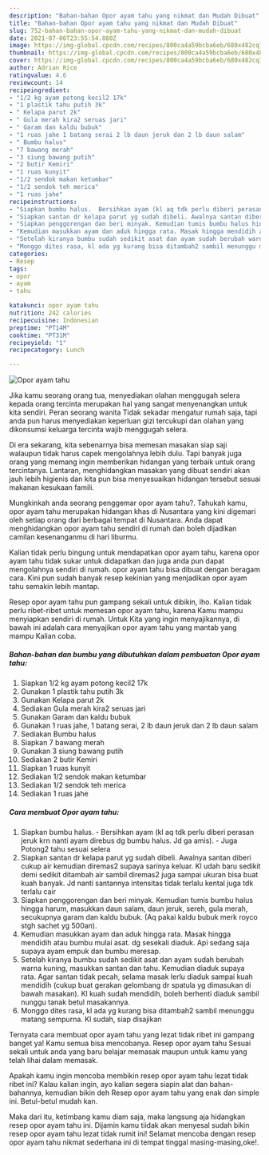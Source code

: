 ```yaml
---
description: "Bahan-bahan Opor ayam tahu yang nikmat dan Mudah Dibuat"
title: "Bahan-bahan Opor ayam tahu yang nikmat dan Mudah Dibuat"
slug: 752-bahan-bahan-opor-ayam-tahu-yang-nikmat-dan-mudah-dibuat
date: 2021-07-06T23:55:54.880Z
image: https://img-global.cpcdn.com/recipes/800ca4a59bcba6eb/680x482cq70/opor-ayam-tahu-foto-resep-utama.jpg
thumbnail: https://img-global.cpcdn.com/recipes/800ca4a59bcba6eb/680x482cq70/opor-ayam-tahu-foto-resep-utama.jpg
cover: https://img-global.cpcdn.com/recipes/800ca4a59bcba6eb/680x482cq70/opor-ayam-tahu-foto-resep-utama.jpg
author: Adrian Rice
ratingvalue: 4.6
reviewcount: 14
recipeingredient:
- "1/2 kg ayam potong kecil2 17k"
- "1 plastik tahu putih 3k"
- " Kelapa parut 2k"
- " Gula merah kira2 seruas jari"
- " Garam dan kaldu bubuk"
- "1 ruas jahe 1 batang serai 2 lb daun jeruk dan 2 lb daun salam"
- " Bumbu halus"
- "7 bawang merah"
- "3 siung bawang putih"
- "2 butir Kemiri"
- "1 ruas kunyit"
- "1/2 sendok makan ketumbar"
- "1/2 sendok teh merica"
- "1 ruas jahe"
recipeinstructions:
- "Siapkan bumbu halus.  Bersihkan ayam (kl aq tdk perlu diberi perasan jeruk krn nanti ayam direbus dg bumbu halus. Jd ga amis).  Juga Potong2 tahu sesuai selera"
- "Siapkan santan dr kelapa parut yg sudah dibeli. Awalnya santan diberi cukup air kemudian diremas2 supaya sarinya keluar. Kl udah baru sedikit demi sedikit ditambah air sambil diremas2 juga sampai ukuran bisa buat kuah banyak. Jd nanti santannya intensitas tidak terlalu kental juga tdk terlalu cair"
- "Siapkan penggorengan dan beri minyak. Kemudian tumis bumbu halus hingga harum, masukkan daun salam, daun jeruk, sereh, gula merah, secukupnya garam dan kaldu bubuk. (Aq pakai kaldu bubuk merk royco stgh sachet yg 500an)."
- "Kemudian masukkan ayam dan aduk hingga rata. Masak hingga mendidih atau bumbu mulai asat. dg sesekali diaduk. Api sedang saja supaya ayam empuk dan bumbu meresap."
- "Setelah kiranya bumbu sudah sedikit asat dan ayam sudah berubah warna kuning, masukkan santan dan tahu. Kemudian diaduk supaya rata. Agar santan tidak pecah, selama masak lerlu diaduk sampai kuah mendidih (cukup buat gerakan gelombang dr spatula yg dimasukan di bawah masakan). Kl kuah sudah mendidih, boleh berhenti diaduk sambil nunggu tanak betul masakannya."
- "Monggo dites rasa, kl ada yg kurang bisa ditambah2 sambil menunggu matang sempurna. Kl sudah, siap disajikan"
categories:
- Resep
tags:
- opor
- ayam
- tahu

katakunci: opor ayam tahu 
nutrition: 242 calories
recipecuisine: Indonesian
preptime: "PT14M"
cooktime: "PT31M"
recipeyield: "1"
recipecategory: Lunch

---
```



![Opor ayam tahu](https://img-global.cpcdn.com/recipes/800ca4a59bcba6eb/680x482cq70/opor-ayam-tahu-foto-resep-utama.jpg)

Jika kamu seorang orang tua, menyediakan olahan menggugah selera kepada orang tercinta merupakan hal yang sangat menyenangkan untuk kita sendiri. Peran seorang  wanita Tidak sekadar mengatur rumah saja, tapi anda pun harus menyediakan keperluan gizi tercukupi dan olahan yang dikonsumsi keluarga tercinta wajib menggugah selera.

Di era  sekarang, kita sebenarnya bisa memesan masakan siap saji walaupun tidak harus capek mengolahnya lebih dulu. Tapi banyak juga orang yang memang ingin memberikan hidangan yang terbaik untuk orang tercintanya. Lantaran, menghidangkan masakan yang dibuat sendiri akan jauh lebih higienis dan kita pun bisa menyesuaikan hidangan tersebut sesuai makanan kesukaan famili. 



Mungkinkah anda seorang penggemar opor ayam tahu?. Tahukah kamu, opor ayam tahu merupakan hidangan khas di Nusantara yang kini digemari oleh setiap orang dari berbagai tempat di Nusantara. Anda dapat menghidangkan opor ayam tahu sendiri di rumah dan boleh dijadikan camilan kesenanganmu di hari liburmu.

Kalian tidak perlu bingung untuk mendapatkan opor ayam tahu, karena opor ayam tahu tidak sukar untuk didapatkan dan juga anda pun dapat mengolahnya sendiri di rumah. opor ayam tahu bisa dibuat dengan beragam cara. Kini pun sudah banyak resep kekinian yang menjadikan opor ayam tahu semakin lebih mantap.

Resep opor ayam tahu pun gampang sekali untuk dibikin, lho. Kalian tidak perlu ribet-ribet untuk memesan opor ayam tahu, karena Kamu mampu menyiapkan sendiri di rumah. Untuk Kita yang ingin menyajikannya, di bawah ini adalah cara menyajikan opor ayam tahu yang mantab yang mampu Kalian coba.

<!--inarticleads1-->

##### Bahan-bahan dan bumbu yang dibutuhkan dalam pembuatan Opor ayam tahu:

1. Siapkan 1/2 kg ayam potong kecil2 17k
1. Gunakan 1 plastik tahu putih 3k
1. Gunakan  Kelapa parut 2k
1. Sediakan  Gula merah kira2 seruas jari
1. Gunakan  Garam dan kaldu bubuk
1. Gunakan 1 ruas jahe, 1 batang serai, 2 lb daun jeruk dan 2 lb daun salam
1. Sediakan  Bumbu halus
1. Siapkan 7 bawang merah
1. Gunakan 3 siung bawang putih
1. Sediakan 2 butir Kemiri
1. Siapkan 1 ruas kunyit
1. Sediakan 1/2 sendok makan ketumbar
1. Sediakan 1/2 sendok teh merica
1. Sediakan 1 ruas jahe




<!--inarticleads2-->

##### Cara membuat Opor ayam tahu:

1. Siapkan bumbu halus.  - Bersihkan ayam (kl aq tdk perlu diberi perasan jeruk krn nanti ayam direbus dg bumbu halus. Jd ga amis).  - Juga Potong2 tahu sesuai selera
1. Siapkan santan dr kelapa parut yg sudah dibeli. Awalnya santan diberi cukup air kemudian diremas2 supaya sarinya keluar. Kl udah baru sedikit demi sedikit ditambah air sambil diremas2 juga sampai ukuran bisa buat kuah banyak. Jd nanti santannya intensitas tidak terlalu kental juga tdk terlalu cair
1. Siapkan penggorengan dan beri minyak. Kemudian tumis bumbu halus hingga harum, masukkan daun salam, daun jeruk, sereh, gula merah, secukupnya garam dan kaldu bubuk. (Aq pakai kaldu bubuk merk royco stgh sachet yg 500an).
1. Kemudian masukkan ayam dan aduk hingga rata. Masak hingga mendidih atau bumbu mulai asat. dg sesekali diaduk. Api sedang saja supaya ayam empuk dan bumbu meresap.
1. Setelah kiranya bumbu sudah sedikit asat dan ayam sudah berubah warna kuning, masukkan santan dan tahu. Kemudian diaduk supaya rata. Agar santan tidak pecah, selama masak lerlu diaduk sampai kuah mendidih (cukup buat gerakan gelombang dr spatula yg dimasukan di bawah masakan). Kl kuah sudah mendidih, boleh berhenti diaduk sambil nunggu tanak betul masakannya.
1. Monggo dites rasa, kl ada yg kurang bisa ditambah2 sambil menunggu matang sempurna. Kl sudah, siap disajikan




Ternyata cara membuat opor ayam tahu yang lezat tidak ribet ini gampang banget ya! Kamu semua bisa mencobanya. Resep opor ayam tahu Sesuai sekali untuk anda yang baru belajar memasak maupun untuk kamu yang telah lihai dalam memasak.

Apakah kamu ingin mencoba membikin resep opor ayam tahu lezat tidak ribet ini? Kalau kalian ingin, ayo kalian segera siapin alat dan bahan-bahannya, kemudian bikin deh Resep opor ayam tahu yang enak dan simple ini. Betul-betul mudah kan. 

Maka dari itu, ketimbang kamu diam saja, maka langsung aja hidangkan resep opor ayam tahu ini. Dijamin kamu tiidak akan menyesal sudah bikin resep opor ayam tahu lezat tidak rumit ini! Selamat mencoba dengan resep opor ayam tahu nikmat sederhana ini di tempat tinggal masing-masing,oke!.

